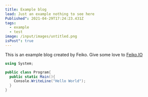 ```yaml
---
title: Example blog
lead: Just an example nothing to see here
Published": 2021-04-29T17:24:23.431Z
tags:
  - example
  - test
image: /input/images/untitled.png
isPost": true
---
```

This is an example blog created by Feiko. Give some love to [Feiko.IO](https://feiko.io)

```csharp
using System;

public class Program{
  public static Main(){
    Console.WriteLine("Hello World");
  }
}
```